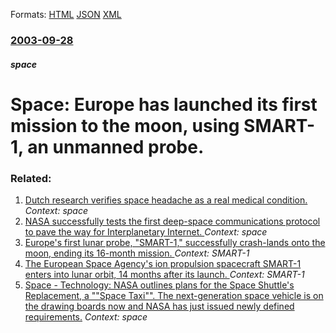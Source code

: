 
Formats: [HTML](/news/2003/09/28/space-europe-has-launched-its-first-mission-to-the-moon-using-smart-1-an-unmanned-probe.html)  [JSON](/news/2003/09/28/space-europe-has-launched-its-first-mission-to-the-moon-using-smart-1-an-unmanned-probe.json)  [XML](/news/2003/09/28/space-europe-has-launched-its-first-mission-to-the-moon-using-smart-1-an-unmanned-probe.xml)  

### [2003-09-28](/news/2003/09/28/index.md)

##### space
#  Space: Europe has launched its first mission to the moon, using SMART-1, an unmanned probe.




### Related:

1. [ Dutch research verifies space headache as a real medical condition. ](/news/2009/06/2/dutch-research-verifies-space-headache-as-a-real-medical-condition.md) _Context: space_
2. [ NASA successfully tests the first deep-space communications protocol to pave the way for Interplanetary Internet. ](/news/2008/11/19/nasa-successfully-tests-the-first-deep-space-communications-protocol-to-pave-the-way-for-interplanetary-internet.md) _Context: space_
3. [ Europe's first lunar probe, "SMART-1," successfully crash-lands onto the moon, ending its 16-month mission. ](/news/2006/09/3/europe-s-first-lunar-probe-smart-1-successfully-crash-lands-onto-the-moon-ending-its-16-month-mission.md) _Context: SMART-1_
4. [ The European Space Agency's ion propulsion spacecraft SMART-1 enters into lunar orbit, 14 months after its launch. ](/news/2004/11/15/the-european-space-agency-s-ion-propulsion-spacecraft-smart-1-enters-into-lunar-orbit-14-months-after-its-launch.md) _Context: SMART-1_
5. [ Space - Technology: NASA outlines plans for the Space Shuttle's Replacement, a ""Space Taxi"". The next-generation space vehicle is on the drawing boards now and NASA has just issued newly defined requirements.](/news/2003/09/29/space-a-technology-nasa-outlines-plans-for-the-space-shuttle-s-replacement-a-space-taxi-the-next-generation-space-vehicle-is-on-th.md) _Context: space_

